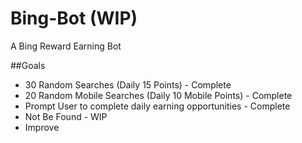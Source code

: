# Bing-Bot (WIP)
A Bing Reward Earning Bot

##Goals
- 30 Random Searches (Daily 15 Points) - Complete
- 20 Random Mobile Searches (Daily 10 Mobile Points) - Complete
- Prompt User to complete daily earning opportunities - Complete
- Not Be Found - WIP
- Improve
